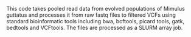 This code takes pooled read data from evolved populations of Mimulus guttatus and processes it from raw fastq files to filtered VCFs using standard bioinformatic tools including bwa, bcftools, picard tools, gatk, bedtools and VCFtools. The files are processed as a SLURM array job. 
